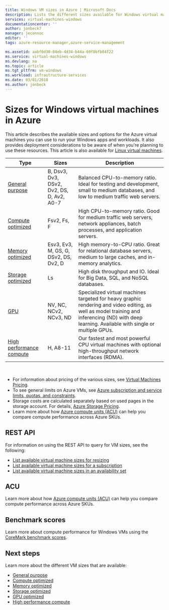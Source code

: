 ```yaml
---
title: Windows VM sizes in Azure | Microsoft Docs
description: Lists the different sizes available for Windows virtual machines in Azure.
services: virtual-machines-windows
documentationcenter: ''
author: jonbeck7
manager: jeconnoc
editor: ''
tags: azure-resource-manager,azure-service-management

ms.assetid: aabf0d30-04eb-4d34-b44a-69f8bfb84f22
ms.service: virtual-machines-windows
ms.devlang: na
ms.topic: article
ms.tgt_pltfrm: vm-windows
ms.workload: infrastructure-services
ms.date: 03/01/2018
ms.author: jonbeck
---
```


# Sizes for Windows virtual machines in Azure

This article describes the available sizes and options for the Azure virtual machines you can use to run your Windows apps and workloads. It also provides deployment considerations to be aware of when you're planning to use these resources.  This article is also available for [Linux virtual machines](../linux/sizes.md?toc=%2fazure%2fvirtual-machines%2flinux%2ftoc.json).


| Type                     | Sizes           |    Description       |
|--------------------------|-------------------|------------------------------------------------------------------------------------------------------------------------------------|
| [General purpose](sizes-general.md)          | B, Dsv3, Dv3, DSv2, Dv2, DS, D, Av2, A0-7 | Balanced CPU-to-memory ratio. Ideal for testing and development, small to medium databases, and low to medium traffic web servers. |
| [Compute optimized](sizes-compute.md)        | Fsv2, Fs, F             | High CPU-to-memory ratio. Good for medium traffic web servers, network appliances, batch processes, and application servers.        |
| [Memory optimized](../virtual-machines-windows-sizes-memory.md)         | Esv3, Ev3, M, GS, G, DSv2, DS, Dv2, D   | High memory-to-CPU ratio. Great for relational database servers, medium to large caches, and in-memory analytics.                 |
| [Storage optimized](../virtual-machines-windows-sizes-storage.md)        | Ls                | High disk throughput and IO. Ideal for Big Data, SQL, and NoSQL databases.                                                         |
| [GPU](sizes-gpu.md)            | NV, NC, NCv2, NCv3, ND            | Specialized virtual machines targeted for heavy graphic rendering and video editing, as well as model training and inferencing (ND) with deep learning. Available with single or multiple GPUs.       |
| [High performance compute](sizes-hpc.md) | H, A8-11          | Our fastest and most powerful CPU virtual machines with optional high-throughput network interfaces (RDMA). 

<br> 

- For information about pricing of the various sizes, see [Virtual Machines Pricing](https://azure.microsoft.com/pricing/details/virtual-machines/#Windows). 
- To see general limits on Azure VMs, see [Azure subscription and service limits, quotas, and constraints](../../azure-subscription-service-limits.md).
- Storage costs are calculated separately based on used pages in the storage account. For details, [Azure Storage Pricing](https://azure.microsoft.com/pricing/details/storage/).
- Learn more about how [Azure compute units (ACU)](acu.md) can help you compare compute performance across Azure SKUs.



## REST API

For information on using the REST API to query for VM sizes, see the following:

- [List available virtual machine sizes for resizing](https://docs.microsoft.com/rest/api/compute/virtualmachines/virtualmachines-list-sizes-for-resizing)
- [List available virtual machine sizes for a subscription](https://docs.microsoft.com/rest/api/compute/virtualmachines/virtualmachines-list-sizes-region)
- [List available virtual machine sizes in an availability set](
https://docs.microsoft.com/rest/api/compute/virtualmachines/virtualmachines-list-sizes-availability-set)

## ACU

Learn more about how [Azure compute units (ACU)](acu.md) can help you compare compute performance across Azure SKUs.

## Benchmark scores

Learn more about compute performance for Windows VMs using the [CoreMark benchmark scores](compute-benchmark-scores.md).

## Next steps

Learn more about the different VM sizes that are available:
- [General purpose](sizes-general.md)
- [Compute optimized](sizes-compute.md)
- [Memory optimized](../virtual-machines-windows-sizes-memory.md)
- [Storage optimized](../virtual-machines-windows-sizes-storage.md)
- [GPU optimized](sizes-gpu.md)
- [High performance compute](sizes-hpc.md)





